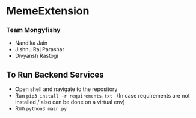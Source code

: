 # MemeExtension

### Team Mongyfishy
- Nandika Jain
- Jishnu Raj Parashar
- Divyansh Rastogi

## To Run Backend Services
- Open shell and navigate to the repository
- Run `pip3 install -r requirements.txt` &nbsp; (In case requirements are not installed / also can be done on a virtual env)
- Run `python3 main.py`
